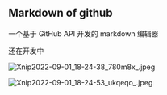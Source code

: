 ## Markdown of github

一个基于 GitHub API 开发的 markdown 编辑器

还在开发中

![Xnip2022-09-01_18-24-38_780m8x_.jpeg](https://cdn.jsdelivr.net/gh/zhazhazhu/image-hosting@master/root/image_qv91p7_.jpeg)

![Xnip2022-09-01_18-24-53_ukqeqo_.jpeg](https://cdn.jsdelivr.net/gh/zhazhazhu/image-hosting@master/root/image_228u9k_.jpeg)
